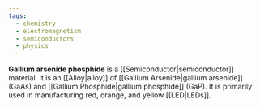 ```yaml
---
tags:
  - chemistry
  - electromagnetism
  - semiconductors
  - physics
---
```

**Gallium arsenide phosphide** is a [[Semiconductor|semiconductor]] material. It is an [[Alloy|alloy]] of [[Gallium Arsenide|gallium arsenide]] (GaAs) and [[Gallium Phosphide|gallium phosphide]] (GaP). It is primarily used in manufacturing red, orange, and yellow [[LED|LEDs]]. 